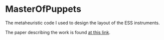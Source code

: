 # MasterOfPuppets
The metaheuristic code I used to design the layout of the ESS instruments.

The paper describing the work is found [at this link](https://doi.org/10.1088/2399-6528/ab8782).

